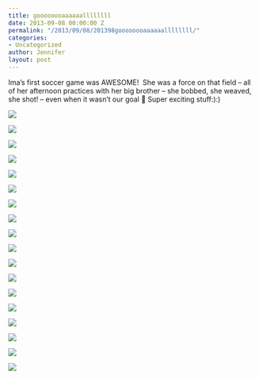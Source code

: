 ```yaml
---
title: goooooooaaaaaallllllll
date: 2013-09-08 00:00:00 Z
permalink: "/2013/09/08/201398goooooooaaaaaallllllll/"
categories:
- Uncategorized
author: Jennifer
layout: post
---
```


Ima&#8217;s first soccer game was AWESOME! &nbsp;She was a force on that field &#8211; all of her afternoon practices with her big brother &#8211; she bobbed, she weaved, she shot! &#8211; even when it wasn&#8217;t our goal 🙂 Super exciting stuff:):)

<div class="image-gallery-wrapper">
  <p>
    <img src="http://static1.squarespace.com/static/50db6bb3e4b015296cd43789/50dfa5b1e4b0dc6320e0b5ea/5275c387e4b0298e6ac6d609/1383449755252/2013-11-02+13.52.36.jpg.36.jpg?format=original" />
  </p>

  <p>
    <img src="http://static1.squarespace.com/static/50db6bb3e4b015296cd43789/50dfa5b1e4b0dc6320e0b5ea/5275c3b7e4b0298e6ac6d62f/1383449839734/2013-11-02+13.52.33.jpg.33.jpg?format=original" />
  </p>

  <p>
    <img src="http://static1.squarespace.com/static/50db6bb3e4b015296cd43789/50dfa5b1e4b0dc6320e0b5ea/522cc9cae4b0d7cf73ed0f37/1378667654139/2013-09-07+12.55.54.jpg.54.jpg?format=original" />
  </p>

  <p>
    <img src="http://static1.squarespace.com/static/50db6bb3e4b015296cd43789/50dfa5b1e4b0dc6320e0b5ea/522cc987e4b0e1a3bc87b500/1378668129796/2013-09-07+13.20.44.jpg.44.jpg?format=original" />
  </p>

  <p>
    <img src="http://static1.squarespace.com/static/50db6bb3e4b015296cd43789/50dfa5b1e4b0dc6320e0b5ea/522cc9dde4b074119b2207b7/1378667816226/2013-09-07+13.15.20.jpg.20.jpg?format=original" />
  </p>

  <p>
    <img src="http://static1.squarespace.com/static/50db6bb3e4b015296cd43789/50dfa5b1e4b0dc6320e0b5ea/522cc9f1e4b09d456b099c3e/1378667934833/2013-09-07+13.15.25.jpg.25.jpg?format=original" />
  </p>

  <p>
    <img src="http://static1.squarespace.com/static/50db6bb3e4b015296cd43789/50dfa5b1e4b0dc6320e0b5ea/522cca1ee4b0e0717e3d8d79/1378668551600/2013-09-07+13.53.07.jpg.07.jpg?format=original" />
  </p>

  <p>
    <img src="http://static1.squarespace.com/static/50db6bb3e4b015296cd43789/50dfa5b1e4b0dc6320e0b5ea/522cc959e4b0d5218db3603c/1378668050596/2013-09-07+13.20.29.jpg.29.jpg?format=original" />
  </p>

  <p>
    <img src="http://static1.squarespace.com/static/50db6bb3e4b015296cd43789/50dfa5b1e4b0dc6320e0b5ea/527506a0e4b070cdcec050a1/1383401141623/2013-10-26+09.56.07.jpg.07.jpg?format=original" />
  </p>

  <p>
    <img src="http://static1.squarespace.com/static/50db6bb3e4b015296cd43789/50dfa5b1e4b0dc6320e0b5ea/527506bae4b069a82eac1993/1383401176038/2013-10-26+09.56.01.jpg.01.jpg?format=original" />
  </p>

  <p>
    <img src="http://static1.squarespace.com/static/50db6bb3e4b015296cd43789/50dfa5b1e4b0dc6320e0b5ea/527506dee4b069a82eac19b1/1383401209431/2013-10-26+09.55.31.jpg.31.jpg?format=original" />
  </p>

  <p>
    <img src="http://static1.squarespace.com/static/50db6bb3e4b015296cd43789/50dfa5b1e4b0dc6320e0b5ea/527518dce4b0af356e26f658/1383405811117/2013-10-26+17.41.01.jpg.01.jpg?format=original" />
  </p>

  <p>
    <img src="http://static1.squarespace.com/static/50db6bb3e4b015296cd43789/50dfa5b1e4b0dc6320e0b5ea/52751a4de4b031cf940c56ed/1430547679245/2013-10-15+17.43.42+HDR.jpg.42+HDR.jpg?format=original" />
  </p>

  <p>
    <img src="http://static1.squarespace.com/static/50db6bb3e4b015296cd43789/50dfa5b1e4b0dc6320e0b5ea/52751a6ce4b031cf940c5705/1383406213205/2013-10-15+17.30.53.jpg.53.jpg?format=original" />
  </p>

  <p>
    <img src="http://static1.squarespace.com/static/50db6bb3e4b015296cd43789/50dfa5b1e4b0dc6320e0b5ea/52751a8ce4b031cf940c5718/1383406247963/2013-10-15+17.27.34+HDR.jpg.34+HDR.jpg?format=original" />
  </p>

  <p>
    <img src="http://static1.squarespace.com/static/50db6bb3e4b015296cd43789/50dfa5b1e4b0dc6320e0b5ea/5275c33ee4b0298e6ac6d5c4/1383449439755/2013-11-02+14.01.23.jpg.23.jpg?format=original" />
  </p>

  <p>
    <img src="http://static1.squarespace.com/static/50db6bb3e4b015296cd43789/50dfa5b1e4b0dc6320e0b5ea/5275c36ce4b0298e6ac6d5f1/1383449473414/2013-11-02+14.01.25.jpg.25.jpg?format=original" />
  </p>

  <p>
    <img src="http://static1.squarespace.com/static/50db6bb3e4b015296cd43789/50dfa5b1e4b0dc6320e0b5ea/5275c3e5e4b0298e6ac6d63b/1383449595710/2013-11-02+13.34.58.jpg.58.jpg?format=original" />
  </p>
</div>
